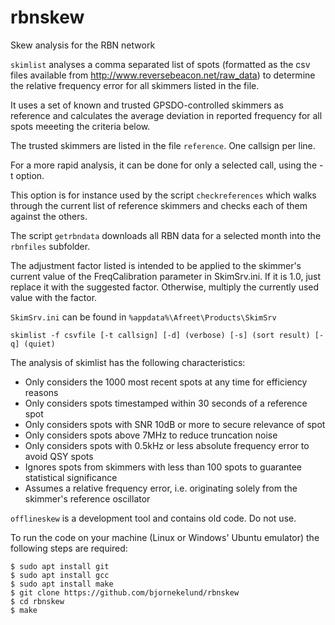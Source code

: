 # rbnskew
Skew analysis for the RBN network

`skimlist` analyses a comma separated list of spots (formatted as the csv 
files available from http://www.reversebeacon.net/raw_data) to determine 
the relative frequency error for all skimmers listed in the file. 

It uses a set of known and trusted GPSDO-controlled skimmers as reference 
and calculates the average deviation in reported frequency for all spots 
meeeting the criteria below. 

The trusted skimmers are listed in the file `reference`. One callsign per line.

For a more rapid analysis, it can be done for only a selected call, using the -t option.

This option is for instance used  by the script `checkreferences` which walks through 
the current list of reference skimmers and checks each of them against the others. 

The script `getrbndata` downloads all RBN data for a selected month into the 
`rbnfiles` subfolder.

The adjustment factor listed is intended to be applied to the skimmer's 
current value of the FreqCalibration parameter in SkimSrv.ini.
If it is 1.0, just replace it with the suggested factor. Otherwise, 
multiply the currently used value with the factor.

`SkimSrv.ini` can be found in `%appdata%\Afreet\Products\SkimSrv`

`skimlist -f csvfile [-t callsign] [-d] (verbose) [-s] (sort result) [-q] (quiet)`

The analysis of skimlist has the following characteristics:

* Only considers the 1000 most recent spots at any time for efficiency reasons
* Only considers spots timestamped within 30 seconds of a reference spot
* Only considers spots with SNR 10dB or more to secure relevance of spot
* Only considers spots above 7MHz to reduce truncation noise
* Only considers spots with 0.5kHz or less absolute frequency error to avoid QSY spots
* Ignores spots from skimmers with less than 100 spots to guarantee statistical significance
* Assumes a relative frequency error, i.e. originating solely from the skimmer's reference oscillator

`offlineskew` is a development tool and contains old code. Do not use. 

To run the code on your machine (Linux or Windows' Ubuntu emulator) the following steps are required:

`$ sudo apt install git`\
`$ sudo apt install gcc`\
`$ sudo apt install make`\
`$ git clone https://github.com/bjornekelund/rbnskew`\
`$ cd rbnskew`\
`$ make`
